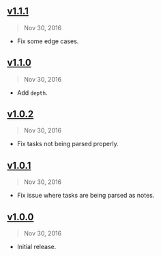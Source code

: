 ## [v1.1.1]
> Nov 30, 2016

- Fix some edge cases.

[v1.1.1]: https://github.com/rstacruz/taskpaper.js/compare/v1.1.0...v1.1.1

## [v1.1.0]
> Nov 30, 2016

- Add `depth`.

[v1.1.0]: https://github.com/rstacruz/taskpaper.js/compare/v1.0.2...v1.1.0

## [v1.0.2]
> Nov 30, 2016

- Fix tasks not being parsed properly.

[v1.0.2]: https://github.com/rstacruz/taskpaper.js/compare/v1.0.1...v1.0.2

## [v1.0.1]
> Nov 30, 2016

- Fix issue where tasks are being parsed as notes.

[v1.0.1]: https://github.com/rstacruz/taskpaper.js/compare/v1.0.0...v1.0.1

## [v1.0.0]
> Nov 30, 2016

- Initial release.

[v1.0.0]: https://github.com/rstacruz/taskpaper.js/tree/v1.0.0
